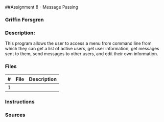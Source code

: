 ##Assignment 8 - Message Passing
### Griffin Forsgren
### Description:
This program allows the user to access a menu from command line from which they can get a list of active users, get user information, get messages sent to them, send messages to other users, and edit their own information. 

### Files
|   #   | File                       | Description                                                |
| :---: | -------------------------- | ---------------------------------------------------------- |
|   1   | 

### Instructions


### Sources
